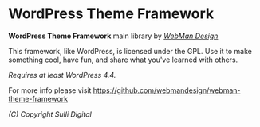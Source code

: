 # WordPress Theme Framework

**WordPress Theme Framework** main library by [*WebMan Design*](http://www.webmandesign.eu)

This framework, like WordPress, is licensed under the GPL.
Use it to make something cool, have fun, and share what you've learned with others.

*Requires at least WordPress 4.4.*

For more info please visit https://github.com/webmandesign/webman-theme-framework

*(C) Copyright Sulli Digital*
